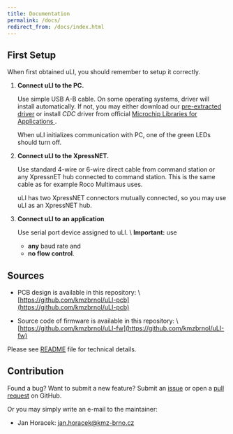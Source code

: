 ```yaml
---
title: Documentation
permalink: /docs/
redirect_from: /docs/index.html
---
```


## First Setup

When first obtained uLI, you should remember to setup it correctly.

 1. **Connect uLI to the PC.**

    Use simple USB A-B cable. On some operating systems, driver will install
    automatically. If not, you may either download our [pre-extracted
    driver](https://github.com/kmzbrnoI/uLI-fw/tree/master/driver_win) or install
    *CDC* driver from official [Microchip Libraries for Applications
    ](http://www.microchip.com/mplab/microchip-libraries-for-applications).

    When uLI initializes communication with PC, one of the green LEDs should
    turn off.

 2. **Connect uLI to the XpressNET.**

    Use standard 4-wire or 6-wire direct cable from command station or any
    XpressnET hub connected to command station. This is the same cable as for
    example Roco Multimaus uses.

    uLI has two XpressNET connectors mutually connected, so you may use uLI
    as an XpressNET hub.

 3. **Connect uLI to an application**

    Use serial port device assigned to uLI. \\
    **Important:** use
     * **any** baud rate and
     * **no flow control**.

## Sources

 * PCB design is available in this repository: \\
   [https://github.com/kmzbrnoI/uLI-pcb](https://github.com/kmzbrnoI/uLI-pcb)

 * Source code of firmware is available in this repository: \\
   [https://github.com/kmzbrnoI/uLI-fw](https://github.com/kmzbrnoI/uLI-fw)

Please see [README](https://github.com/kmzbrnoI/uLI-fw/blob/master/README.md)
file for technical details.

## Contribution

Found a bug? Want to submit a new feature? Submit an
[issue](https://github.com/kmzbrnoI/uLI-fw/issues) or open a
[pull request](https://github.com/kmzbrnoI/uLI-fw/pulls) on GitHub.

Or you may simply write an e-mail to the maintainer:

 * Jan Horacek: [jan.horacek@kmz-brno.cz](mailot:jan.horacek@kmz-brno.cz)
